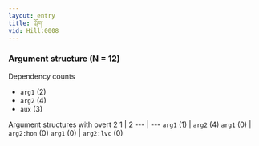 ```yaml
---
layout: entry
title: ཀློག་
vid: Hill:0008
---
```

### Argument structure (N = 12)
Dependency counts
* `arg1` (2)
* `arg2` (4)
* `aux` (3)


Argument structures with overt 2
1 | 2
--- | ---
`arg1` (1) | `arg2` (4)
`arg1` (0) | `arg2:hon` (0)
`arg1` (0) | `arg2:lvc` (0)
